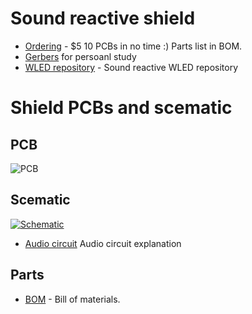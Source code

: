 # Sound reactive shield
-   [Ordering](https://www.pcbway.com/project/shareproject/WLED_wemos_shield_with_sound_reactive_circuit.html) - $5 10 PCBs in no time :) Parts list in BOM.
-   [Gerbers](https://github.com/srg74/WLED-wemos-shield/tree/master/resources/Gerbers) for persoanl study
-   [WLED repository](https://github.com/atuline/WLED) - Sound reactive WLED repository
# Shield PCBs and scematic
## PCB
![PCB](https://github.com/srg74/WLED-wemos-shield/blob/master/resources/Sound/files/WLED_Wemos_shield-v1.0-sound.png)
## Scematic
<a href="https://github.com/srg74/WLED-wemos-shield/blob/master/resources/Sound/files/scematic_sound.pdf">![Schematic](https://github.com/srg74/WLED-wemos-shield/blob/master/resources/Sound/files/scematic_sound.jpg)</a>

-   [Audio circuit](https://github.com/atuline/WLED/wiki/Audio-Input-Options) Audio circuit explanation
## Parts
-   [BOM](https://github.com/srg74/WLED-wemos-shield/blob/master/resources/Sound/files/BOM_sound_reactive.pdf) - Bill of materials.
